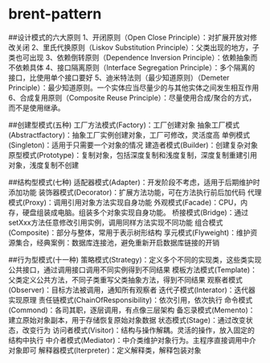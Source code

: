 # brent-pattern

##设计模式的六大原则
	1、开闭原则（Open Close Principle）：对扩展开放对修改关闭
	2、里氏代换原则（Liskov Substitution Principle）：父类出现的地方，子类也可出现
	3、依赖倒转原则（Dependence Inversion Principle）：依赖抽象而不依赖具体
	4、接口隔离原则（Interface Segregation Principle）：多个隔离的接口，比使用单个接口要好
	5、迪米特法则（最少知道原则）（Demeter Principle）：最少知道原则。一个实体应当尽量少的与其他实体之间发生相互作用
	6、合成复用原则（Composite Reuse Principle）：尽量使用合成/聚合的方式，而不是使用继承。
	
	
	
##创建型模式(五种)
	工厂方法模式(Factory)：工厂创建对象
	抽象工厂模式(Abstractfactory)：抽象工厂实例创建对象，工厂可修改，灵活度高
	单例模式(Singleton)：适用于只需要一个对象的情况
	建造者模式(Builder)：创建复杂对象
	原型模式(Prototype)：复制对象，包括深度复制和浅度复制，深度复制重建引用对象，浅度复制不创建



##结构型模式(七种)
	适配器模式(Adapter)：开发阶段不考虑，适用于后期维护时添加功能
	装饰器模式(Decorator)：扩展方法功能，可在方法执行前后加代码
	代理模式(Proxy)：调用引用对象方法实现自身功能
	外观模式(Facade)：CPU，内存，硬盘组装成电脑。组装多个对象实现自身功能。
	桥接模式(Bridge)：通过setXxx方法任意修改引用实例，调用同样方法实现不同功能
	组合模式(Composite)：部分与整体，常用于表示树形结构
	享元模式(Flyweight)：维护资源集合，经典案例：数据库连接池，避免重新开启数据库链接的开销



##行为型模式(十一种)
	策略模式(Strategy)：定义多个不同的实现类，这些类实现公共接口，通过调用接口调用不同实例得到不同结果
	模板方法模式(Template)：父类定义公共方法，不同子类重写父类抽象方法，得到不同结果
	观察者模式(Observer)：目标方法被调用，通知所有观察者
	迭代子模式(Interator)：迭代器实现原理
	责任链模式(ChainOfResponsibility)：依次引用，依次执行
	命令模式(Commond)：各司其职，逐层调用，有点像三层架构
	备忘录模式(Memento)：建立原始对象副本，用于存储恢复原始对象数据
	状态模式(Stage)：通过改变状态，改变行为
	访问者模式(Visitor)：结构与操作解耦。灵活的操作，放入固定的结构中执行
	中介者模式(Mediator)：中介类维护对象行为。主程序直接调用中介对象即可
	解释器模式(Iterpreter)：定义解释类，解释包装对象
	

